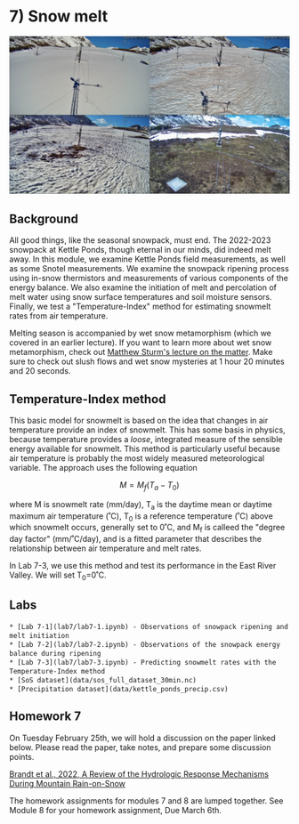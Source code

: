# 7) Snow melt

![snowmelt sequence](../modules/data/KPsnowmelt_2023.png)

## Background

All good things, like the seasonal snowpack, must end. The 2022-2023 snowpack at Kettle Ponds, though eternal in our minds, did indeed melt away. In this module, we examine Kettle Ponds field measurements, as well as some Snotel measurements.
We examine the snowpack ripening process using in-snow thermistors and measurements of various components of the energy balance. 
We also examine the initiation of melt and percolation of melt water using snow surface temperatures and soil moisture sensors.
Finally, we test a "Temperature-Index" method for estimating snowmelt rates from air temperature. 

Melting season is accompanied by wet snow metamorphism (which we covered in an earlier lecture). If you want to learn more about wet snow metamorphism, check out [Matthew Sturm's lecture on the matter](https://youtu.be/tg2v1DC5Nrk?si=w28f1lgThRipCR7H&t=3096).
Make sure to check out slush flows and wet snow mysteries at 1 hour 20 minutes and 20 seconds.


## Temperature-Index method

This basic model for snowmelt is based on the idea that changes in air temperature provide an index of snowmelt. This has some basis in physics, because temperature provides a _loose_, integrated measure of the sensible energy available for snowmelt.
This method is particularly useful because air temperature is probably the most widely measured meteorological variable. 
The approach uses the following equation

$$ M = M_f (T_a - T_0) $$

where M is snowmelt rate (mm/day),
T<sub>a</sub> is the daytime mean or daytime maximum air temperature (˚C),
T<sub>0</sub>  is a reference temperature (˚C) above which snowmelt occurs, generally set to 0˚C, and
M<sub>f</sub> is calleed the "degree day factor" (mm/˚C/day), and is a fitted parameter that describes the relationship between air temperature and melt rates.

In Lab 7-3, we use this method and test its performance in the East River Valley. We will set T<sub>0</sub>=0˚C.

## Labs
```note
* [Lab 7-1](lab7/lab7-1.ipynb) - Observations of snowpack ripening and melt initiation
* [Lab 7-2](lab7/lab7-2.ipynb) - Observations of the snowpack energy balance during ripening
* [Lab 7-3](lab7/lab7-3.ipynb) - Predicting snowmelt rates with the Temperature-Index method
* [SoS dataset](data/sos_full_dataset_30min.nc)
* [Precipitation dataset](data/kettle_ponds_precip.csv)
```

## Homework 7
On Tuesday February 25th, we will hold a discussion on the paper linked below.
Please read the paper, take notes, and prepare some discussion points.

[Brandt et al., 2022, A Review of the Hydrologic Response Mechanisms During Mountain Rain-on-Snow](https://www.frontiersin.org/articles/10.3389/feart.2022.791760/full)

The homework assignments for modules 7 and 8 are lumped together. See Module 8 for your homework assignment, Due March 6th.